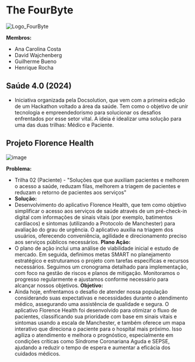 # The FourByte
![Logo_FourByte](https://github.com/GuilhermeBPinheiro/TheFourByte_FlorenceHealth/assets/57289531/6411528d-10a2-431c-a97f-3055183b47b9)

**Membros:**

* Ana Carolina Costa
* David Wajchenberg
* Guilherme Bueno
* Henrique Rocha

## Saúde 4.0 (2024)

* Iniciativa organizada pela Docsolution, que vem com a primeira edição de um Hackathon voltado a área da saúde. Tem como o objetivo de unir tecnologia e empreendedorismo para solucionar os desafios enfrentados por esse setor vital. A ideia é idealizar uma solução para uma das duas trilhas: Médico e Paciente.

## Projeto Florence Health 
![image](https://github.com/GuilhermeBPinheiro/TheFourByte_FlorenceHealth/assets/57289531/ad60e290-723b-49b0-81d5-1892993824bb)

**Problema:** 
* Trilha 02 (Paciente) - "Soluções que que auxiliam pacientes e melhorem o acesso a saúde, reduzam filas, melhorem a triagem de pacientes e reduzam o retorno de pacientes aos serviços"
* **Solução:**
* Desenvolvimento do aplicativo Florence Health, que tem como objetivo simplificar o acesso aos serviços de saúde através de um pré-check-in digital com informações de sinais vitais (por exemplo, batimentos cardíacos) e sintomas (utilizando a Protocolo de Manchester) para avaliação do grau de urgência. O aplicativo auxilia na triagem dos usuários, oferecendo conveniência, agilidade e direcionamento preciso aos serviços públicos necessários.
**Plano Ação:** 
* O plano de ação inclui uma análise de viabilidade inicial e estudo de mercado. Em seguida, definimos metas SMART no planejamento estratégico e estruturamos o projeto com tarefas específicas e recursos necessários. Seguimos um cronograma detalhado para implementação, com foco na gestão de riscos e planos de mitigação. Monitoramos o progresso regularmente e ajustamos conforme necessário para alcançar nossos objetivos.
**Objetivo:** 
* Ainda hoje, enfrentamos o desafio de atender nossa população considerando suas expectativas e necessidades durante o atendimento médico, assegurando uma assistência de qualidade e segura. O aplicativo Florence Health foi desenvolvido para otimizar o fluxo de pacientes, classificando sua prioridade com base em sinais vitais e sintomas usando a escala de Manchester, e também oferece um mapa interativo que direciona o paciente para o hospital mais próximo. Isso agiliza o atendimento e melhora o prognóstico, especialmente em condições críticas como Síndrome Coronariana Aguda e SEPSE, ajudando a reduzir o tempo de espera e aumentar a eficácia dos cuidados médicos.
